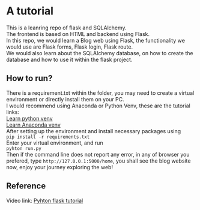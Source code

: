 # A tutorial 
This is a leanring repo of flask and SQLAlchemy.  
The frontend is based on HTML and backend using Flask.  
In this repo, we would learn a Blog web using Flask, the functionality we would use are Flask forms, Flask login, Flask route.  
We would also learn about the SQLAlchemy database, on how to create the database and how to use it within the flask project.

## How to run?
There is a requirement.txt within the folder, you may need to create a virtual environment or directly install them on your PC.  
I would recommend using Anaconda or Python Venv, these are the tutorial links:  
[Learn python venv](https://docs.python.org/3/library/venv.html)  
[Learn Anaconda venv](https://conda.io/projects/conda/en/latest/user-guide/tasks/manage-environments.html)  
After setting up the environment and install necessary packages using  
`pip install -r requirements.txt`  
Enter your virtual environment, and run  
`pyhton run.py`  
Then if the command line does not report any error, in any of browser you prefered, type `http://127.0.0.1:5000/home`, you shall see the blog website now, enjoy your journey exploring the web!

## Reference
Video link: [Pyhton flask tutorial](https://www.youtube.com/watch?v=QnDWIZuWYW0&list=PL-osiE80TeTs4UjLw5MM6OjgkjFeUxCYH&index=1)

